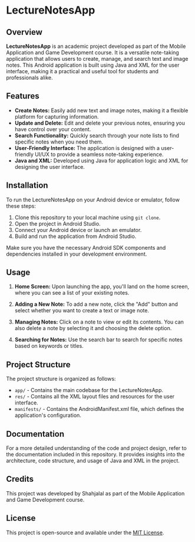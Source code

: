 # LectureNotesApp

## Overview

**LectureNotesApp** is an academic project developed as part of the Mobile Application and Game Development course. It is a versatile note-taking application that allows users to create, manage, and search text and image notes. This Android application is built using Java and XML for the user interface, making it a practical and useful tool for students and professionals alike.

## Features

- **Create Notes:** Easily add new text and image notes, making it a flexible platform for capturing information.
- **Update and Delete:** Edit and delete your previous notes, ensuring you have control over your content.
- **Search Functionality:** Quickly search through your note lists to find specific notes when you need them.
- **User-Friendly Interface:** The application is designed with a user-friendly UI/UX to provide a seamless note-taking experience.
- **Java and XML:** Developed using Java for application logic and XML for designing the user interface.

## Installation

To run the LectureNotesApp on your Android device or emulator, follow these steps:

1. Clone this repository to your local machine using `git clone`.
2. Open the project in Android Studio.
3. Connect your Android device or launch an emulator.
4. Build and run the application from Android Studio.

Make sure you have the necessary Android SDK components and dependencies installed in your development environment.

## Usage

1. **Home Screen:** Upon launching the app, you'll land on the home screen, where you can see a list of your existing notes.

2. **Adding a New Note:** To add a new note, click the "Add" button and select whether you want to create a text or image note.

3. **Managing Notes:** Click on a note to view or edit its contents. You can also delete a note by selecting it and choosing the delete option.

4. **Searching for Notes:** Use the search bar to search for specific notes based on keywords or titles.

## Project Structure

The project structure is organized as follows:

- `app/` - Contains the main codebase for the LectureNotesApp.
- `res/` - Contains all the XML layout files and resources for the user interface.
- `manifests/` - Contains the AndroidManifest.xml file, which defines the application's configuration.

## Documentation

For a more detailed understanding of the code and project design, refer to the documentation included in this repository. It provides insights into the architecture, code structure, and usage of Java and XML in the project.

## Credits

This project was developed by Shahjalal as part of the Mobile Application and Game Development course.

## License

This project is open-source and available under the [MIT License](LICENSE).
